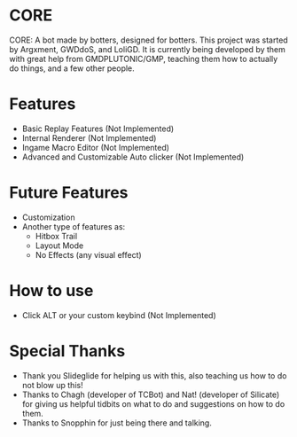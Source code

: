 # CORE

 CORE: A bot made by botters, designed for botters. This project was started by Argxment, GWDdoS, and LoliGD. It is currently being developed by them with great help from GMDPLUTONIC/GMP, teaching them how to actually do things, and a few other people.

# Features

 * Basic Replay Features (Not Implemented)
 * Internal Renderer (Not Implemented)
 * Ingame Macro Editor (Not Implemented)
 * Advanced and Customizable Auto clicker (Not Implemented)

# Future Features

 * Customization
 * Another type of features as:
    - Hitbox Trail
    - Layout Mode
    - No Effects (any visual effect)

# How to use

* Click ALT or your custom keybind (Not Implemented)

# Special Thanks

* Thank you Slideglide for helping us with this, also teaching us how to do not blow up this!
* Thanks to Chagh (developer of TCBot) and Nat! (developer of Silicate) for giving us helpful tidbits on what to do and suggestions on how to do them.
* Thanks to Snopphin for just being there and talking.
